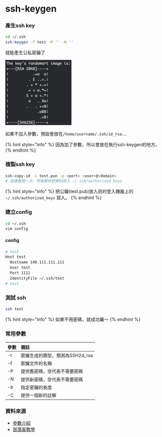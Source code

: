 # ssh-keygen

### 產生ssh key

```bash
cd ~/.ssh
ssh-keygen -f test -P '' -N ''
```

就能產生公私密鑰了

![](../.gitbook/assets/jie-tu-20201104-xia-wu-1.41.32.png)

如果不加入參數，預設會放在`/home/username/.ssh/id_rsa`....

{% hint style="info" %}
因為加了參數，所以會放在執行ssh-keygen的地方。
{% endhint %}

### 複製ssh key

```bash
ssh-copy-id -i test.pun -p <port> <user>@<domain>
# 這邊會問一次，然後幫你把資料放入 ~/.ssh/authorized_keys
```

{% hint style="info" %}
把公鑰\(test.pub\)放入目的登入機器上的`~/.ssh/authorized_keys` 寫入。
{% endhint %}

### 建立config

```bash
cd ~/.ssh
vim config
```

#### config

```bash
# test
Host test
  Hostname 140.111.111.111
  User test
  Port 1111
  IdentityFile ~/.ssh/test
# test
```

###  測試 ssh

```bash
ssh test
```

{% hint style="info" %}
如果不用密碼，就成功羅～
{% endhint %}

### 常用參數

| 參數 | 備註 |
| :--- | :--- |
| -t | 密鑰生成的類型，預測為SSH2d\_rsa |
| -f | 密鑰文件的名稱 |
| -P | 提供舊密碼，空代表不需要密碼 |
| -N | 提供新密碼，空代表不需要密碼 |
| -b | 指定密鑰的長度 |
| -C | 提供一個新的註解 |

### 資料來源

* [參數介紹](https://www.itread01.com/content/1527598583.html)
* [部落客教學](https://xenby.com/b/220-%E6%95%99%E5%AD%B8-%E7%94%A2%E7%94%9Fssh-key%E4%B8%A6%E4%B8%94%E9%80%8F%E9%81%8Ekey%E9%80%B2%E8%A1%8C%E5%85%8D%E5%AF%86%E7%A2%BC%E7%99%BB%E5%85%A5)

